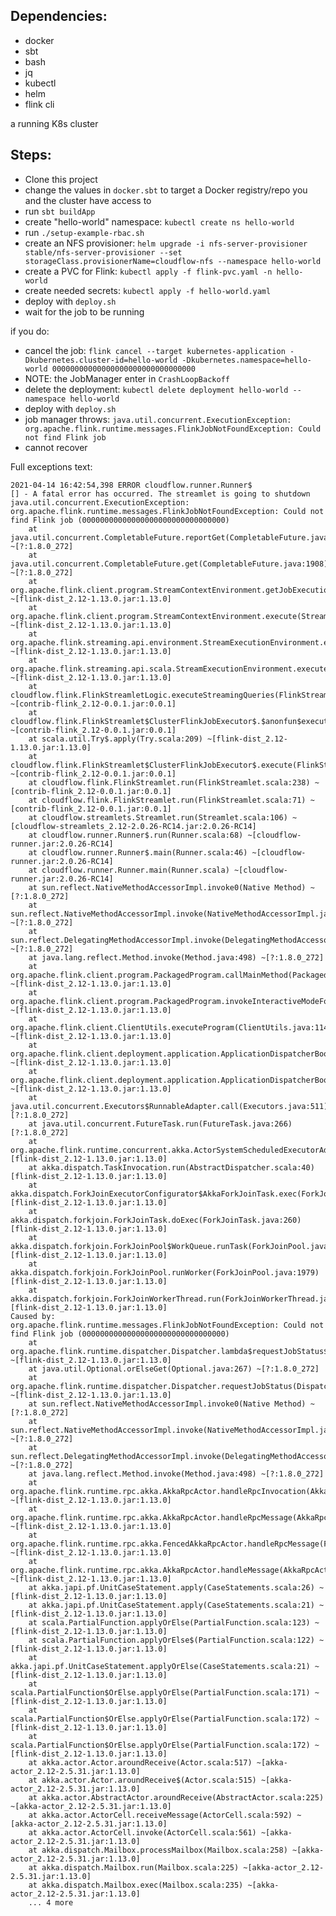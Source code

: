 
## Dependencies:

 - docker
 - sbt
 - bash
 - jq
 - kubectl
 - helm
 - flink cli

a running K8s cluster

## Steps:

 - Clone this project
 - change the values in `docker.sbt` to target a Docker registry/repo you and the cluster have access to
 - run `sbt buildApp`
 - create "hello-world" namespace: `kubectl create ns hello-world`
 - run `./setup-example-rbac.sh`
 - create an NFS provisioner: `helm upgrade -i nfs-server-provisioner stable/nfs-server-provisioner --set storageClass.provisionerName=cloudflow-nfs --namespace hello-world`
 - create a PVC for Flink: `kubectl apply -f flink-pvc.yaml -n hello-world`
 - create needed secrets: `kubectl apply -f hello-world.yaml`
 - deploy with `deploy.sh`
 - wait for the job to be running

 if you do:
 - cancel the job: `flink cancel --target kubernetes-application -Dkubernetes.cluster-id=hello-world -Dkubernetes.namespace=hello-world 00000000000000000000000000000000`
 - NOTE: the JobManager enter in `CrashLoopBackoff`
 - delete the deployment: `kubectl delete deployment hello-world --namespace hello-world`
 - deploy with `deploy.sh`
 - job manager throws: `java.util.concurrent.ExecutionException: org.apache.flink.runtime.messages.FlinkJobNotFoundException: Could not find Flink job`
 - cannot recover


Full exceptions text:
```
2021-04-14 16:42:54,398 ERROR cloudflow.runner.Runner$                                     [] - A fatal error has occurred. The streamlet is going to shutdown
java.util.concurrent.ExecutionException: org.apache.flink.runtime.messages.FlinkJobNotFoundException: Could not find Flink job (00000000000000000000000000000000)
	at java.util.concurrent.CompletableFuture.reportGet(CompletableFuture.java:357) ~[?:1.8.0_272]
	at java.util.concurrent.CompletableFuture.get(CompletableFuture.java:1908) ~[?:1.8.0_272]
	at org.apache.flink.client.program.StreamContextEnvironment.getJobExecutionResult(StreamContextEnvironment.java:123) ~[flink-dist_2.12-1.13.0.jar:1.13.0]
	at org.apache.flink.client.program.StreamContextEnvironment.execute(StreamContextEnvironment.java:80) ~[flink-dist_2.12-1.13.0.jar:1.13.0]
	at org.apache.flink.streaming.api.environment.StreamExecutionEnvironment.execute(StreamExecutionEnvironment.java:1839) ~[flink-dist_2.12-1.13.0.jar:1.13.0]
	at org.apache.flink.streaming.api.scala.StreamExecutionEnvironment.execute(StreamExecutionEnvironment.scala:801) ~[flink-dist_2.12-1.13.0.jar:1.13.0]
	at cloudflow.flink.FlinkStreamletLogic.executeStreamingQueries(FlinkStreamlet.scala:413) ~[contrib-flink_2.12-0.0.1.jar:0.0.1]
	at cloudflow.flink.FlinkStreamlet$ClusterFlinkJobExecutor$.$anonfun$execute$3(FlinkStreamlet.scala:284) ~[contrib-flink_2.12-0.0.1.jar:0.0.1]
	at scala.util.Try$.apply(Try.scala:209) ~[flink-dist_2.12-1.13.0.jar:1.13.0]
	at cloudflow.flink.FlinkStreamlet$ClusterFlinkJobExecutor$.execute(FlinkStreamlet.scala:284) ~[contrib-flink_2.12-0.0.1.jar:0.0.1]
	at cloudflow.flink.FlinkStreamlet.run(FlinkStreamlet.scala:238) ~[contrib-flink_2.12-0.0.1.jar:0.0.1]
	at cloudflow.flink.FlinkStreamlet.run(FlinkStreamlet.scala:71) ~[contrib-flink_2.12-0.0.1.jar:0.0.1]
	at cloudflow.streamlets.Streamlet.run(Streamlet.scala:106) ~[cloudflow-streamlets_2.12-2.0.26-RC14.jar:2.0.26-RC14]
	at cloudflow.runner.Runner$.run(Runner.scala:68) ~[cloudflow-runner.jar:2.0.26-RC14]
	at cloudflow.runner.Runner$.main(Runner.scala:46) ~[cloudflow-runner.jar:2.0.26-RC14]
	at cloudflow.runner.Runner.main(Runner.scala) ~[cloudflow-runner.jar:2.0.26-RC14]
	at sun.reflect.NativeMethodAccessorImpl.invoke0(Native Method) ~[?:1.8.0_272]
	at sun.reflect.NativeMethodAccessorImpl.invoke(NativeMethodAccessorImpl.java:62) ~[?:1.8.0_272]
	at sun.reflect.DelegatingMethodAccessorImpl.invoke(DelegatingMethodAccessorImpl.java:43) ~[?:1.8.0_272]
	at java.lang.reflect.Method.invoke(Method.java:498) ~[?:1.8.0_272]
	at org.apache.flink.client.program.PackagedProgram.callMainMethod(PackagedProgram.java:355) ~[flink-dist_2.12-1.13.0.jar:1.13.0]
	at org.apache.flink.client.program.PackagedProgram.invokeInteractiveModeForExecution(PackagedProgram.java:222) ~[flink-dist_2.12-1.13.0.jar:1.13.0]
	at org.apache.flink.client.ClientUtils.executeProgram(ClientUtils.java:114) ~[flink-dist_2.12-1.13.0.jar:1.13.0]
	at org.apache.flink.client.deployment.application.ApplicationDispatcherBootstrap.runApplicationEntryPoint(ApplicationDispatcherBootstrap.java:242) ~[flink-dist_2.12-1.13.0.jar:1.13.0]
	at org.apache.flink.client.deployment.application.ApplicationDispatcherBootstrap.lambda$runApplicationAsync$1(ApplicationDispatcherBootstrap.java:212) ~[flink-dist_2.12-1.13.0.jar:1.13.0]
	at java.util.concurrent.Executors$RunnableAdapter.call(Executors.java:511) [?:1.8.0_272]
	at java.util.concurrent.FutureTask.run(FutureTask.java:266) [?:1.8.0_272]
	at org.apache.flink.runtime.concurrent.akka.ActorSystemScheduledExecutorAdapter$ScheduledFutureTask.run(ActorSystemScheduledExecutorAdapter.java:159) [flink-dist_2.12-1.13.0.jar:1.13.0]
	at akka.dispatch.TaskInvocation.run(AbstractDispatcher.scala:40) [flink-dist_2.12-1.13.0.jar:1.13.0]
	at akka.dispatch.ForkJoinExecutorConfigurator$AkkaForkJoinTask.exec(ForkJoinExecutorConfigurator.scala:44) [flink-dist_2.12-1.13.0.jar:1.13.0]
	at akka.dispatch.forkjoin.ForkJoinTask.doExec(ForkJoinTask.java:260) [flink-dist_2.12-1.13.0.jar:1.13.0]
	at akka.dispatch.forkjoin.ForkJoinPool$WorkQueue.runTask(ForkJoinPool.java:1339) [flink-dist_2.12-1.13.0.jar:1.13.0]
	at akka.dispatch.forkjoin.ForkJoinPool.runWorker(ForkJoinPool.java:1979) [flink-dist_2.12-1.13.0.jar:1.13.0]
	at akka.dispatch.forkjoin.ForkJoinWorkerThread.run(ForkJoinWorkerThread.java:107) [flink-dist_2.12-1.13.0.jar:1.13.0]
Caused by: org.apache.flink.runtime.messages.FlinkJobNotFoundException: Could not find Flink job (00000000000000000000000000000000)
	at org.apache.flink.runtime.dispatcher.Dispatcher.lambda$requestJobStatus$15(Dispatcher.java:608) ~[flink-dist_2.12-1.13.0.jar:1.13.0]
	at java.util.Optional.orElseGet(Optional.java:267) ~[?:1.8.0_272]
	at org.apache.flink.runtime.dispatcher.Dispatcher.requestJobStatus(Dispatcher.java:602) ~[flink-dist_2.12-1.13.0.jar:1.13.0]
	at sun.reflect.NativeMethodAccessorImpl.invoke0(Native Method) ~[?:1.8.0_272]
	at sun.reflect.NativeMethodAccessorImpl.invoke(NativeMethodAccessorImpl.java:62) ~[?:1.8.0_272]
	at sun.reflect.DelegatingMethodAccessorImpl.invoke(DelegatingMethodAccessorImpl.java:43) ~[?:1.8.0_272]
	at java.lang.reflect.Method.invoke(Method.java:498) ~[?:1.8.0_272]
	at org.apache.flink.runtime.rpc.akka.AkkaRpcActor.handleRpcInvocation(AkkaRpcActor.java:305) ~[flink-dist_2.12-1.13.0.jar:1.13.0]
	at org.apache.flink.runtime.rpc.akka.AkkaRpcActor.handleRpcMessage(AkkaRpcActor.java:212) ~[flink-dist_2.12-1.13.0.jar:1.13.0]
	at org.apache.flink.runtime.rpc.akka.FencedAkkaRpcActor.handleRpcMessage(FencedAkkaRpcActor.java:77) ~[flink-dist_2.12-1.13.0.jar:1.13.0]
	at org.apache.flink.runtime.rpc.akka.AkkaRpcActor.handleMessage(AkkaRpcActor.java:158) ~[flink-dist_2.12-1.13.0.jar:1.13.0]
	at akka.japi.pf.UnitCaseStatement.apply(CaseStatements.scala:26) ~[flink-dist_2.12-1.13.0.jar:1.13.0]
	at akka.japi.pf.UnitCaseStatement.apply(CaseStatements.scala:21) ~[flink-dist_2.12-1.13.0.jar:1.13.0]
	at scala.PartialFunction.applyOrElse(PartialFunction.scala:123) ~[flink-dist_2.12-1.13.0.jar:1.13.0]
	at scala.PartialFunction.applyOrElse$(PartialFunction.scala:122) ~[flink-dist_2.12-1.13.0.jar:1.13.0]
	at akka.japi.pf.UnitCaseStatement.applyOrElse(CaseStatements.scala:21) ~[flink-dist_2.12-1.13.0.jar:1.13.0]
	at scala.PartialFunction$OrElse.applyOrElse(PartialFunction.scala:171) ~[flink-dist_2.12-1.13.0.jar:1.13.0]
	at scala.PartialFunction$OrElse.applyOrElse(PartialFunction.scala:172) ~[flink-dist_2.12-1.13.0.jar:1.13.0]
	at scala.PartialFunction$OrElse.applyOrElse(PartialFunction.scala:172) ~[flink-dist_2.12-1.13.0.jar:1.13.0]
	at akka.actor.Actor.aroundReceive(Actor.scala:517) ~[akka-actor_2.12-2.5.31.jar:1.13.0]
	at akka.actor.Actor.aroundReceive$(Actor.scala:515) ~[akka-actor_2.12-2.5.31.jar:1.13.0]
	at akka.actor.AbstractActor.aroundReceive(AbstractActor.scala:225) ~[akka-actor_2.12-2.5.31.jar:1.13.0]
	at akka.actor.ActorCell.receiveMessage(ActorCell.scala:592) ~[akka-actor_2.12-2.5.31.jar:1.13.0]
	at akka.actor.ActorCell.invoke(ActorCell.scala:561) ~[akka-actor_2.12-2.5.31.jar:1.13.0]
	at akka.dispatch.Mailbox.processMailbox(Mailbox.scala:258) ~[akka-actor_2.12-2.5.31.jar:1.13.0]
	at akka.dispatch.Mailbox.run(Mailbox.scala:225) ~[akka-actor_2.12-2.5.31.jar:1.13.0]
	at akka.dispatch.Mailbox.exec(Mailbox.scala:235) ~[akka-actor_2.12-2.5.31.jar:1.13.0]
	... 4 more
```
